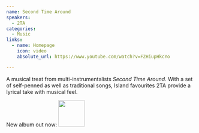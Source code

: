 ```yaml
---
name: Second Time Around
speakers:
  - 2TA
categories:
  - Music
links:
  - name: Homepage
    icon: video
    absolute_url: https://www.youtube.com/watch?v=FZHiupHkcYo

---
```


A musical treat from multi-instrumentalists *Second Time Around*. With a set of self-penned as well as traditional songs, Island favourites 2TA provide a lyrical take with musical feel.

New album out now: <a href="https://2ndta.bandcamp.com/album/house-of-cards?pk=595"><img src="../../assets/images/2ta-house-cards.jpg" width="70" /></a>